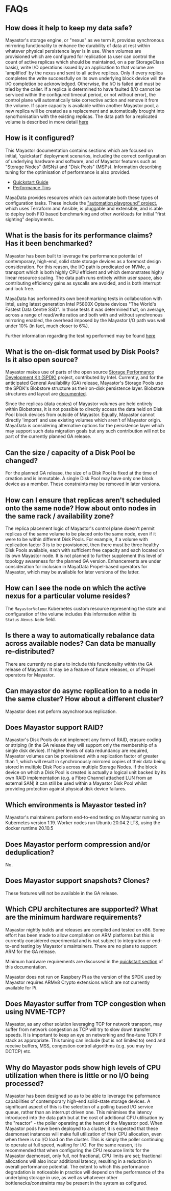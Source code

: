 # FAQs

## How does it help to keep my data safe?

Mayastor's storage engine, or "nexus" as we term it, provides synchronous mirroring functionality to enhance the durability of data at rest within whatever physical persistence layer is in use. When volumes are provisioned which are configured for replication \(a user can control the count of active replicas which should be maintained, on a per StorageClass basis\), write I/O operations issued by an application to that volume are 'amplified' by the nexus and sent to all active replicas. Only if every replica completes the write successfully on its own underlying block device will the I/O completion be acknowledged. Otherwise, the I/O is failed and must be tried by the caller. If a replica is determined to have faulted \(I/O cannot be serviced within the configured timeout period, or not without error\), the control plane will automatically take corrective action and remove it from the volume. If spare capacity is available within another Mayastor pool, a new replica will be created as a replacement and automatically brought into syncrhonisation with the existing replicas. The data path for a replicated volume is described in more detail [here](https://github.com/openebs/mayastor-docs/blob/master/reference/i-o-path-description.md#replicated-volume-io-path)

## How is it configured?

This Mayastor documentation contains sections which are focused on initial, 'quickstart' deployment scenarios, including the correct configuration of underlying hardware and software, and of Mayastor features such as "Storage Nodes" \(MSNs\) and "Disk Pools" \(MSPs\). Information describing tuning for the optimisation of performance is also provided.

* [Quickstart Guide](https://mayastor.gitbook.io/introduction/quickstart/configure-mayastor)
* [Performance Tips](https://mayastor.gitbook.io/introduction/quickstart/performance-tips)

MayaData provides resources which can automatate both these types of configuration tasks. These include the ["automation playground" project](https://github.com/mayadata-io/deployment-automation-playground/tree/main/demo-playground), which uses Terraform and Ansible, is pluggable and extensible, and is able to deploy both FIO based benchmarking and other workloads for initial "first sighting" deployments.

## What is the basis for its performance claims?  Has it been benchmarked?

Mayastor has been built to leverage the performance potential of contemporary, high-end, solid state storage devices as a foremost design consideration. For this reason, the I/O path is predicated on NVMe, a transport which is both highly CPU efficient and which demonstrates highly linear resource scaling. The data path runs entirely within user space, also contributing efficiency gains as syscalls are avoided, and is both interrupt and lock free.

MayaData has performed its own benchmarking tests in collaboration with Intel, using latest generation Intel P5800X Optane devices "The World's Fastest Data Centre SSD". In those tests it was determined that, on average, across a range of read/write ratios and both with and without synchronous mirroring enabled, the overhead imposed by the Mayastor I/O path was well under 10% \(in fact, much closer to 6%\).

Further information regarding the testing performed may be found [here](https://blog.mayadata.io/mayastor-nvme-of-tcp-performance)

## What is the on-disk format used by Disk Pools?  Is it also open source?

Mayastor makes use of parts of the open source [Storage Performance Development Kit \(SPDK\)](https://spdk.io/) project, contributed by Intel. Currently, and for the anticipated General Availability \(GA\) release, Mayastor's Storage Pools use the SPDK's Blobstore structure as their on-disk persistence layer. Blobstore structures and layout are [documented](https://github.com/spdk/spdk/blob/master/doc/blob.md).

Since the replicas \(data copies\) of Mayastor volumes are held entirely within Blobstores, it is not possible to directly access the data held on Disk Pool block devices from outside of Mayastor. Equally, Mayastor cannot directly 'import' and use existing volumes which aren't of Mayastor origin. MayaData is considering alternative options for the persistence layer which may support such data migration goals but any such contribution will not be part of the currently planned GA release.

## Can the size / capacity of a Disk Pool be changed?

For the planned GA release, the size of a Disk Pool is fixed at the time of creation and is immutable. A single Disk Pool may have only one block device as a member. These constraints may be removed in later versions.

## How can I ensure that replicas aren't scheduled onto the same node?  How about onto nodes in the same rack / availability zone?

The replica placement logic of Mayastor's control plane doesn't permit replicas of the same volume to be placed onto the same node, even if it were to be within different Disk Pools. For example, if a volume with replication factor 3 is to be provisioned, then there must be three healthy Disk Pools available, each with sufficient free capacity and each located on its own Mayastor node. It is not planned to further supplement this level of topology awareness for the planned GA version. Enhancements are under consideration for inclusion in MayaData Propel-based operators for Mayastor, which may be available for later versions of the latter.

## How can I see the node on which the active nexus for a particular volume resides?

The `MayastorVolume` Kubernetes custom resource representing the state and configuration of the volume includes this information within its `Status.Nexus.Node` field.

## Is there a way to automatically rebalance data across available nodes?  Can data be manually re-distributed?

There are currently no plans to include this functionality within the GA release of Mayastor. It may be a feature of future releases, or of Propel operators for Mayastor.

## Can mayastor do async replication to a node in the same cluster?  How about a different cluster?

Mayastor does not peform asynchronous replication.

## Does Mayastor support RAID?

Mayastor's Disk Pools do not implement any form of RAID, erasure coding or striping \(in the GA release they will support only the membership of a single disk device\). If higher levels of data redundancy are required, Mayastor volumes can be provisioned with a replication factor of greater than 1, which will result in synchronously mirrored copies of their data being stored in multiple Disk Pools across multiple Storage Nodes. If the block device on which a Disk Pool is created is actually a logical unit backed by its own RAID implementation \(e.g. a Fibre Channel attached LUN from an external SAN\) it can still be used within a Mayastor Disk Pool whilst providing protection against physical disk device failures.

## Which environments is Mayastor tested in?

Mayastor's maintainers perform end-to-end testing on Mayastor running on Kubernetes version 1.19. Worker nodes run Ubuntu 20.04.2 LTS, using the docker runtime 20.10.5

## Does Mayastor perform compression and/or deduplication?

No.

## Does Mayastor support snapshots?  Clones?

These features will not be available in the GA release.

## Which CPU architectures are supported?  What are the minimum hardware requirements?

Mayastor nightly builds and releases are compiled and tested on x86. Some effort has been made to allow compilation on ARM platforms but this is currently considered experimental and is not subject to integration or end-to-end testing by Mayastor's maintainers. There are no plans to support ARM for the GA release.

Minimum hardware requirements are discussed in the [quickstart section](https://mayastor.gitbook.io/introduction/quickstart/prerequisites) of this documentation.

Mayastor does not run on Raspbery Pi as the version of the SPDK used by Mayastor requires ARMv8 Crypto extensions which are not currently available for Pi.

## Does Mayastor suffer from TCP congestion when using NVME-TCP?

Mayastor, as any other solution leveraging TCP for network transport, may suffer from network congestion as TCP will try to slow down transfer speeds. It is important to keep an eye on networking and fine-tune TCP/IP stack as appropriate. This tuning can include \(but is not limited to\) send and receive buffers, MSS, congestion control algorithms \(e.g. you may try DCTCP\) etc.

## Why do Mayastor pods show high levels of CPU utilization when there is little or no I/O being processed?

Mayastor has been designed so as to be able to leverage the peformance capabilities of contemporary high-end solid-state storage devices.  A significant aspect of this is the selection of a polling based I/O service queue, rather than an interrupt driven one.  This minimises the latency introduced into the data path but at the cost of additional CPU utilisation by the "reactor" - the poller operating at the heart of the Mayastor pod.  When Mayastor pods have been deployed to a cluster, it is expected that these daemonset instances will make full utilization of their CPU allocation, even when there is no I/O load on the cluster.  This is simply the poller continuing to operate at full speed, waiting for I/O.  For the same reason, it is recommended that when configuring the CPU resource limits for the Mayastor daemonset, only full, not fractional, CPU limits are set; fractional allocations will also incur additional latency, resulting in a reduction in overall performance potential. The extent to which this performance degradation is noticeable in practice will depend on the performance of the underlying storage in use, as well as whatvever other bottlenecks/constraints may be present in the system as cofigured.
